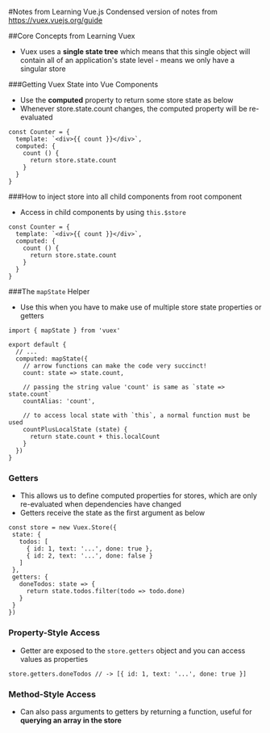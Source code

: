 #Notes from Learning Vue.js
Condensed version of notes from https://vuex.vuejs.org/guide

##Core Concepts from Learning Vuex
- Vuex uses a **single state tree** which means that this single object will contain all of an application's state level - means we only have a singular store

###Getting Vuex State into Vue Components
- Use the **computed** property to return some store state as below
- Whenever store.state.count changes, the computed property will be re-evaluated


```
const Counter = {
  template: `<div>{{ count }}</div>`,
  computed: {
    count () {
      return store.state.count
    }
  }
}
```

###How to inject store into all child components from root component
- Access in child components by using `this.$store`
```
const Counter = {
  template: `<div>{{ count }}</div>`,
  computed: {
    count () {
      return store.state.count
    }
  }
}
```

###The `mapState` Helper
- Use this when you have to make use of multiple store state properties or getters

```
import { mapState } from 'vuex'

export default {
  // ...
  computed: mapState({
    // arrow functions can make the code very succinct!
    count: state => state.count,

    // passing the string value 'count' is same as `state => state.count`
    countAlias: 'count',

    // to access local state with `this`, a normal function must be used
    countPlusLocalState (state) {
      return state.count + this.localCount
    }
  })
}
```

### Getters
 - This allows us to define computed properties for stores, which are only re-evaluated when dependencies have changed
 - Getters receive the state as the first argument as below
 ```
 const store = new Vuex.Store({
  state: {
    todos: [
      { id: 1, text: '...', done: true },
      { id: 2, text: '...', done: false }
    ]
  },
  getters: {
    doneTodos: state => {
      return state.todos.filter(todo => todo.done)
    }
  }
})
```
### Property-Style Access
- Getter are exposed to the `store.getters` object and you can access values as properties

`
store.getters.doneTodos // -> [{ id: 1, text: '...', done: true }] `

### Method-Style Access
- Can also pass arguments to getters by returning a function, useful for **querying an array in the store**




